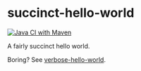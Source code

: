# succinct-hello-world

[![Java CI with Maven](https://github.com/jinahya/succinct-hello-world/actions/workflows/maven.yml/badge.svg)](https://github.com/jinahya/succinct-hello-world/actions/workflows/maven.yml)

A fairly succinct hello world.

Boring? See [verbose-hello-world](https://github.com/jinahya/verbose-hello-world).
